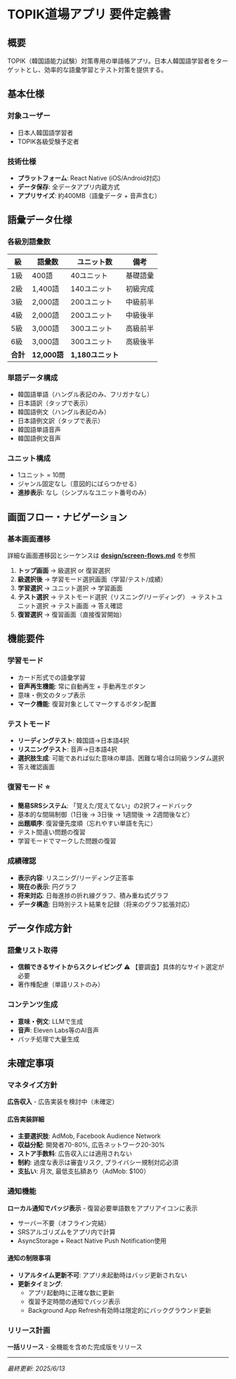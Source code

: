 # TOPIK道場アプリ 要件定義書

## 概要
TOPIK（韓国語能力試験）対策専用の単語帳アプリ。日本人韓国語学習者をターゲットとし、効率的な語彙学習とテスト対策を提供する。

## 基本仕様

### 対象ユーザー
- 日本人韓国語学習者
- TOPIK各級受験予定者

### 技術仕様
- **プラットフォーム**: React Native (iOS/Android対応)
- **データ保存**: 全データアプリ内蔵方式
- **アプリサイズ**: 約400MB（語彙データ + 音声含む）

## 語彙データ仕様

### 各級別語彙数
| 級 | 語彙数 | ユニット数 | 備考 |
|---|---|---|---|
| 1級 | 400語 | 40ユニット | 基礎語彙 |
| 2級 | 1,400語 | 140ユニット | 初級完成 |
| 3級 | 2,000語 | 200ユニット | 中級前半 |
| 4級 | 2,000語 | 200ユニット | 中級後半 |
| 5級 | 3,000語 | 300ユニット | 高級前半 |
| 6級 | 3,000語 | 300ユニット | 高級後半 |
| **合計** | **12,000語** | **1,180ユニット** | |

### 単語データ構成
- 韓国語単語（ハングル表記のみ、フリガナなし）
- 日本語訳（タップで表示）
- 韓国語例文（ハングル表記のみ）
- 日本語例文訳（タップで表示）
- 韓国語単語音声
- 韓国語例文音声

### ユニット構成
- 1ユニット = 10問
- ジャンル固定なし（意図的にばらつかせる）
- **進捗表示**: なし（シンプルなユニット番号のみ）

## 画面フロー・ナビゲーション

### 基本画面遷移
詳細な画面遷移図とシーケンスは **[design/screen-flows.md](./design/screen-flows.md)** を参照

1. **トップ画面** → 級選択 or 復習選択
2. **級選択後** → 学習モード選択画面（学習/テスト/成績）
3. **学習選択** → ユニット選択 → 学習画面
4. **テスト選択** → テストモード選択（リスニング/リーディング） → テストユニット選択 → テスト画面 → 答え確認
5. **復習選択** → 復習画面（直接復習開始）

## 機能要件

### 学習モード
- カード形式での語彙学習
- **音声再生機能**: 常に自動再生 + 手動再生ボタン
- 意味・例文のタップ表示
- **マーク機能**: 復習対象としてマークするボタン配置

### テストモード
- **リーディングテスト**: 韓国語→日本語4択
- **リスニングテスト**: 音声→日本語4択
- **選択肢生成**: 可能であれば似た意味の単語、困難な場合は同級ランダム選択
- 答え確認画面

### 復習モード ⭐
- **簡易SRSシステム**: 「覚えた/覚えてない」の2択フィードバック
- 基本的な間隔制御（1日後 → 3日後 → 1週間後 → 2週間後など）
- **出題順序**: 復習優先度順（忘れやすい単語を先に）
- テスト間違い問題の復習
- 学習モードでマークした問題の復習

### 成績確認
- **表示内容**: リスニング/リーディング正答率
- **現在の表示**: 円グラフ
- **将来対応**: 日毎進捗の折れ線グラフ、積み重ね式グラフ
- **データ構造**: 日時別テスト結果を記録（将来のグラフ拡張対応）

## データ作成方針

### 語彙リスト取得
- **信頼できるサイトからスクレイピング** ⚠️ 【要調査】具体的なサイト選定が必要
- 著作権配慮（単語リストのみ）

### コンテンツ生成
- **意味・例文**: LLMで生成
- **音声**: Eleven Labs等のAI音声
- バッチ処理で大量生成

## 未確定事項

### マネタイズ方針
**広告収入** - 広告実装を検討中（未確定）

#### 広告実装詳細
- **主要選択肢**: AdMob, Facebook Audience Network
- **収益分配**: 開発者70-80%, 広告ネットワーク20-30%
- **ストア手数料**: 広告収入には適用されない
- **制約**: 過度な表示は審査リスク, プライバシー規制対応必須
- **支払い**: 月次, 最低支払額あり（AdMob: $100）

### 通知機能
**ローカル通知でバッジ表示** - 復習必要単語数をアプリアイコンに表示
- サーバー不要（オフライン完結）
- SRSアルゴリズムをアプリ内で計算
- AsyncStorage + React Native Push Notification使用

#### 通知の制限事項
- **リアルタイム更新不可**: アプリ未起動時はバッジ更新されない
- **更新タイミング**: 
  - アプリ起動時に正確な数に更新
  - 復習予定時間の通知でバッジ表示
  - Background App Refresh有効時は限定的にバックグラウンド更新

### リリース計画
**一括リリース** - 全機能を含めた完成版をリリース

---
*最終更新: 2025/6/13*